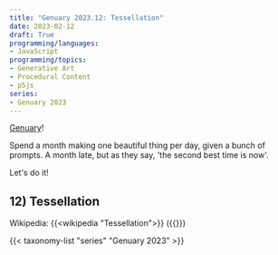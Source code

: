 ```yaml
---
title: "Genuary 2023.12: Tessellation"
date: 2023-02-12
draft: True
programming/languages:
- JavaScript
programming/topics:
- Generative Art
- Procedural Content
- p5js
series:
- Genuary 2023
---
```

[Genuary](https://genuary.art/)! 

Spend a month making one beautiful thing per day, given a bunch of prompts. A month late, but as they say, 'the second best time is now'.  

Let's do it!



## 12) Tessellation

Wikipedia: {{<wikipedia "Tessellation">}}
 ({{<wikipedia title="List of Tesselations" text="List">}})

<!--more-->

{{< taxonomy-list "series" "Genuary 2023" >}}
